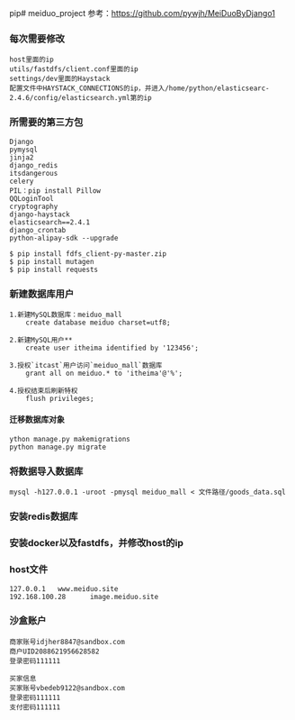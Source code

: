 pip# meiduo_project
    参考：https://github.com/pywjh/MeiDuoByDjango1

### 每次需要修改
    host里面的ip
    utils/fastdfs/client.conf里面的ip
    settings/dev里面的Haystack
    配置文件中HAYSTACK_CONNECTIONS的ip，并进入/home/python/elasticsearc-2.4.6/config/elasticsearch.yml第的ip

### 所需要的第三方包
    Django
    pymysql
    jinja2
    django_redis
    itsdangerous
    celery
    PIL：pip install Pillow
    QQLoginTool
    cryptography
    django-haystack
    elasticsearch==2.4.1
    django_crontab
    python-alipay-sdk --upgrade
    
    $ pip install fdfs_client-py-master.zip
    $ pip install mutagen
    $ pip install requests

### 新建数据库用户
    1.新建MySQL数据库：meiduo_mall
        create database meiduo charset=utf8;

    2.新建MySQL用户**
        create user itheima identified by '123456';

    3.授权`itcast`用户访问`meiduo_mall`数据库
        grant all on meiduo.* to 'itheima'@'%';

    4.授权结束后刷新特权
        flush privileges;

#### 迁移数据库对象
    ython manage.py makemigrations
    python manage.py migrate

### 将数据导入数据库
    mysql -h127.0.0.1 -uroot -pmysql meiduo_mall < 文件路径/goods_data.sql

### 安装redis数据库

### 安装docker以及fastdfs，并修改host的ip

### host文件
    127.0.0.1	www.meiduo.site
    192.168.100.28		image.meiduo.site

### 沙盒账户
    商家账号idjher8847@sandbox.com
    商户UID2088621956628582
    登录密码111111

    买家信息
    买家账号vbedeb9122@sandbox.com
    登录密码111111
    支付密码111111


